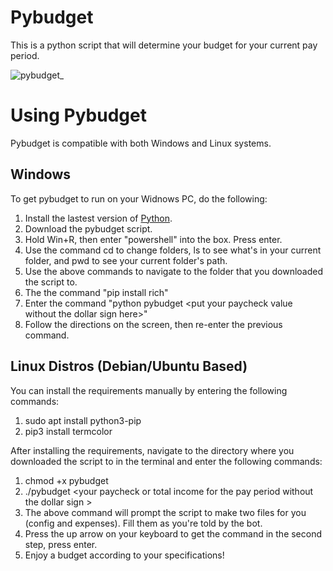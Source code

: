 # Pybudget
This is a python script that will determine your budget for your current pay period.

![pybudget_](https://repository-images.githubusercontent.com/461317333/36a9c308-a924-450f-b711-b795621c86cc)

# Using Pybudget

Pybudget is compatible with both Windows and Linux systems. 

## Windows

To get pybudget to run on your Widnows PC, do the following:

1. Install the lastest version of [Python](https://www.python.org/).
2. Download the pybudget script.
3. Hold Win+R, then enter "powershell" into the box. Press enter.
4. Use the command cd to change folders, ls to see what's in your current folder, and pwd to see your current folder's path.
5. Use the above commands to navigate to the folder that you downloaded the script to.
6. The the command "pip install rich"
7. Enter the command "python pybudget \<put your paycheck value without the dollar sign here\>"
8. Follow the directions on the screen, then re-enter the previous command.


## Linux Distros (Debian/Ubuntu Based)
You can install the requirements manually by entering the following commands:
1. sudo apt install python3-pip
2. pip3 install termcolor

After installing the requirements, navigate to the directory where you downloaded the 
script to in the terminal and enter the following commands:

1. chmod +x pybudget
2. ./pybudget \<your paycheck or total income for the pay period without the dollar sign \>
3. The above command will prompt the script to make two files for you (config and expenses). Fill them as you're told by the bot.
4. Press the up arrow on your keyboard to get the command in the second step, press enter.
5. Enjoy a budget according to your specifications!
